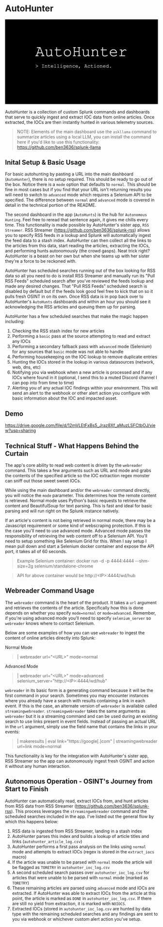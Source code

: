 # AutoHunter
![Alt text](Logo.png)

AutoHunter is a collection of custom Splunk commands and dashboards that serve to quickly ingest and extract IOC data from online articles. Once extracted, the IOCs are then instantly hunted in various telemetry sources.

> NOTE: Elements of the main dashboard use the `askllama` command to summarize articles using a local LLM, you can install the command here if you'd like to use this functionality: https://github.com/ben3636/splunk-llama

## Inital Setup & Basic Usage
For basic autohunting by pasting a URL into the main dashboard (`AutoHunter`), there is no setup required. This should be ready to go out of the box. Notice there is a `mode` option that defaults to `normal`. This should be fine in most cases but if you find that your URL isn't returning results you will need to switch to `advanced` mode which requires a Selenium API to be specified. The difference between `normal` and `advanced` mode is covered in detail in the technical portion of the README.

The second dashboard in the app (`AutoHunts`) is the hub for `Autonomous Hunting`. Feel free to reread that sentence again, it gives me chills every time. This functionality is made possible by AutoHunter's sister app, `RSS Streamer`. RSS Streamer (https://github.com/ben3636/splunk-rss) allows you to specify RSS feeds in a lookup and Splunk will automatically ingest the feed data to a stash index. AutoHunter can then collect all the links to the articles from this data, start reading the articles, extracting the IOCs, and performing hunts autonomously (the crowd gasps). Neat trick right? AutoHunter is a beast on her own but when she teams up with her sister they're a force to be reckoned with. 

AutoHunter has scheduled searches running out of the box looking for RSS data so all you need to do is install RSS Streamer and manually run its "Pull RSS Feeds" scheduled search after you've reviewed the feeds lookup and made any desired changes. That "Pull RSS Feeds" scheduled search is disabled by default but if the feeds look good feel free to kick that on so it pulls fresh OSINT in on its own. Once RSS data is in pop back over to AutoHunter's `AutoHunts` dashboards and within an hour you should see it acknowledging the RSS articles and queuing them up for parsing. 

AutoHunter has a few scheduled searches that make the magic happen including:

1. Checking the RSS stash index for new articles
2. Performing a `basic` pass at the source attempting to read and extract any IOCs
3. Performing a secondary fallback pass with `advanced` mode (Selenium) for any sources that `basic` mode was not able to handle
4. Performing housekeeping on the IOC lookup to remove duplicate entries
5. Hunting the IOCs stored in the lookup in various datasources (network, web, dns, etc)
6. Notifying you via webhook when a new article is processed and if any IOCs where found in it (optional, I send this to a muted Discord channel I can pop into from time to time)
7. Alerting you of any actual IOC findings within your environment. This will send an alert to the webhook or other alert action you configure with basic information about the IOC and impacted asset.

## Demo
https://drive.google.com/file/d/12mVLEtFxBs5_Jraz8Xf_aMuzLSFCtbOJ/view?usp=sharing

## Technical Stuff - What Happens Behind the Curtain
The app's core ability to read web content is driven by the `webreader` command. This takes a few arguments such as URL and mode and grabs the contents of the specified article so the IOC extraction regex monster can sniff out those sweet sweet IOCs.

While using the main dashboard and/or the `webreader` command directly, you will notice the `mode` parameter. This determines how the remote content is retrieved. Normal mode uses Python's basic requests to retrieve the content and BeautifulSoup for text parsing. This is fast and ideal for basic parsing and will run right on the Splunk instance natively.

If an article's content is not being retrieved in normal mode, there may be a Javascript requirement or some kind of webscraping protection. If this is the case you'll need to use advanced mode. Advanced mode passes the responsibility of retrieving the web content off to a Selenium API. You'll need to setup something like Selenium Grid for this. When I say setup I mean pull down and start a Selenium docker container and expose the API port, it takes all of 60 seconds.

> Example Selenium container: docker run -d -p 4444:4444 --shm-size=2g selenium/standalone-chrome

> API for above container would be http://\<IP\>:4444/wd/hub

## Webreader Command Usage
The `webreader` command is the heart of the product. It takes a `url` argument and retrieves the contents of the article. Specifically how this is done depends on whether you specify `mode=normal` or `mode=advanced`. Remember, if you're using advanced mode you'll need to specify `selenium_server` so `webreader` knows where to contact Selenium.

Below are some examples of how you can use `webreader` to ingest the content of online articles directly into Splunk:

Normal Mode
> | webreader url="\<URL\>" mode=normal

Advanced Mode
> | webreader url="\<URL\>" mode=advanced selenium_server="http://\<IP\>:4444/wd/hub"

`webreader` in its basic form is a generating command because it will be the first command in your search. Sometimes you may encounter instances where you already have a search with results containing a link in each event. If this is the case, an alternate version of `webreader` is available called `streamingwebreader`. `streamingwebreader` takes the same arguments as `webreader` but it is a streaming command and can be used during an existing search to use links present in event fields. Instead of passing an actual URL in the `url` argument, simply use the field name that contains the links in your events:

> | makeresults | eval link="https://google[.]com" | streamingwebreader url=link mode=normal

This functionality is key for the integration with AutoHunter's sister app, RSS Streamer so the app can autonomously ingest fresh OSINT and action it without any human interaction.

## Autonomous Operation - OSINT's Journey from Start to Finish
AutoHunter can automatically read, extract IOCs from, and hunt articles from RSS data from RSS Streamer (https://github.com/ben3636/splunk-rss). This process leverages the `streamingwebreader` command and the scheduled searches included in the app. I've listed out the general flow by which this happens below:

1. RSS data is ingested from RSS Streamer, landing in a stash index
2. AutoHunter parses this index and builds a lookup of article titles and links (`autohunter_article_log.csv`)
3. AutoHunter performs a first pass analysis on the links using `normal` mode and attempts to extract IOCs (regex is stored in the `extract_iocs` macro)
4. If the article was unable to be parsed with `normal` mode the article will be flagged as `TORETRY` in `autohunter_ioc_log.csv`
5. A second scheduled search passes over `autohunter_ioc_log.csv` for articles that were unable to be parsed with `normal` mode (marked as `TORETRY`)
6. These remaining articles are parsed using `advanced` mode and IOCs are extracted. If AutoHunter was able to extract IOCs from the article at this point, the article is marked as `DONE` in `autohunter_ioc_log.csv`. If there are still no yield from extraction, it is marked with `NOIOCS`.
7. Extracted IOCs (stored in `autohunter_ioc_log.csv` are hunted by data type with the remaining scheduled searches and any findings are sent to you via webhook or whichever custom alert action you've setup.
